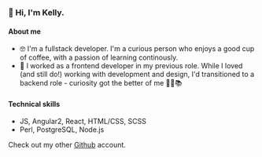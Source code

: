 ### 👋 Hi, I'm Kelly.

#### About me
- 🤓 I'm a fullstack developer. I'm a curious person who enjoys a good cup of coffee, with a passion of learning continously. 
- 🌱 I worked as a frontend developer in my previous role. While I loved (and still do!) working with development and design, I'd transitioned to a backend role - curiosity got the better of me 👩‍🎓📚

#### Technical skills

- JS, Angular2, React, HTML/CSS, SCSS
- Perl, PostgreSQL, Node.js

Check out my other [Github](https://github.com/kelly-binary) account.

